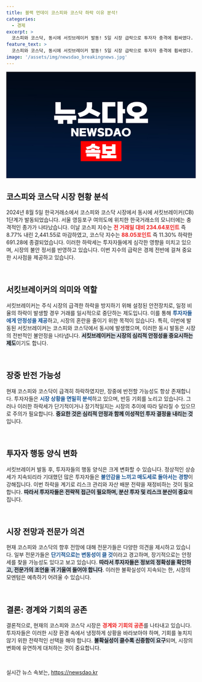 ```yaml
---
title: 블랙 먼데이 코스피와 코스닥 하락 이유 분석!
categories:
  - 경제
excerpt: >
  코스피와 코스닥, 동시에 서킷브레이커 발동! 5일 시장 급락으로 투자자 충격에 휩싸였다. 지수 하락의 원인과 향후 전망은? 클릭해 확인하세요!
feature_text: >
  코스피와 코스닥, 동시에 서킷브레이커 발동! 5일 시장 급락으로 투자자 충격에 휩싸였다. 지수 하락의 원인과 향후 전망은? 클릭해 확인하세요!
image: '/assets/img/newsdao_breakingnews.jpg'
---
```


<p><img src="/assets/img/newsdao_breakingnews.jpg" alt="ontimetimes 속보" /></p>

<h2 data-ke-size="size26">코스피와 코스닥 시장 현황 분석</h2>

<p data-ke-size="size16">2024년 8월 5일 한국거래소에서 코스피와 코스닥 시장에서 동시에 서킷브레이커(CB) 1단계가 발동되었습니다. 서울 영등포구 여의도에 위치한 한국거래소의 모니터에는 충격적인 종가가 나타났습니다. 이날 코스피 지수는 <b><span style="color: #ee2323;">전 거래일 대비 234.64포인트</span></b> 즉 8.77% 내린 2,441.55로 마감하였고, 코스닥 지수는 <b><span style="color: #ee2323;">88.05포인트</span></b> 즉 11.30% 하락한 691.28에 종결되었습니다. 이러한 하락세는 투자자들에게 심각한 영향을 미치고 있으며, 시장의 불안 정서를 반영하고 있습니다. 이번 지수의 급락은 경제 전반에 걸쳐 중요한 시사점을 제공하고 있습니다.</p>

<p data-ke-size="size16">&nbsp;</p>

<h2 data-ke-size="size26">서킷브레이커의 의미와 역할</h2>

<p data-ke-size="size16">서킷브레이커는 주식 시장의 급격한 하락을 방지하기 위해 설정된 안전장치로, 일정 비율의 하락이 발생할 경우 거래를 일시적으로 중단하는 제도입니다. 이를 통해 <b><span style="color: #1a5490;">투자자들에게 안정성을 제공</span></b>하고, 시장의 혼란을 줄이기 위한 목적이 있습니다. 특히, 이번에 발동된 서킷브레이커는 코스피와 코스닥에서 동시에 발생했으며, 이러한 동시 발동은 시장의 전반적인 불안정을 나타냅니다. <b><span style="background-color: #21538527;">서킷브레이커는 시장의 심리적 안정성을 중요시하는 제도</span></b>이기도 합니다.</p>

<p data-ke-size="size16">&nbsp;</p>

<h2 data-ke-size="size26">장중 반전 가능성</h2>

<p data-ke-size="size16">현재 코스피와 코스닥이 급격히 하락하였지만, 장중에 반전할 가능성도 항상 존재합니다. 투자자들은 <b><span style="color: #1a5490;">시장 상황을 면밀히 분석</span></b>하고 있으며, 반등 기회를 노리고 있습니다. 그러나 이러한 하락세가 단기적이거나 장기적일지는 시장의 추이에 따라 달라질 수 있으므로 주의가 필요합니다. <b><span style="background-color: #21538527;">중요한 것은 심리적 안정과 함께 이성적인 투자 결정을 내리는 것</span></b>입니다.</p>

<p data-ke-size="size16">&nbsp;</p>

<h2 data-ke-size="size26">투자자 행동 양식 변화</h2>

<p data-ke-size="size16">서킷브레이커 발동 후, 투자자들의 행동 양식은 크게 변화할 수 있습니다. 정상적인 상승세가 지속되리라 기대했던 많은 투자자들은 <b><span style="color: #1a5490;">불안감을 느끼고 매도세로 돌아서는 경향</span></b>이 강해집니다. 이번 하락을 계기로 리스크 관리와 자산 배분 전략을 재정비하는 것이 필요합니다. <b><span style="background-color: #21538527;">따라서 투자자들은 전략적 접근이 필요하며, 분산 투자 및 리스크 분산이 중요</span></b>해집니다.</p>

<p data-ke-size="size16">&nbsp;</p>

<h2 data-ke-size="size26">시장 전망과 전문가 의견</h2>

<p data-ke-size="size16">현재 코스피와 코스닥의 향후 전망에 대해 전문가들은 다양한 의견을 제시하고 있습니다. 일부 전문가들은 <b><span style="color: #1a5490;">단기적으로는 변동성이 클 것</span></b>이라고 경고하며, 장기적으로는 안정세를 찾을 가능성도 있다고 보고 있습니다. <b><span style="background-color: #21538527;">따라서 투자자들은 정보의 정확성을 확인하고, 전문가의 조언을 귀 기울여 들어야 합니다</span></b>. 이러한 불확실성이 지속되는 한, 시장의 모멘텀은 예측하기 어려울 수 있습니다.</p>

<p data-ke-size="size16">&nbsp;</p>

<h2 data-ke-size="size26">결론: 경계와 기회의 공존</h2>

<p data-ke-size="size16">결론적으로, 현재의 코스피와 코스닥 시장은 <b><span style="color: #ee2323;">경계와 기회의 공존</span></b>를 나타내고 있습니다. 투자자들은 이러한 시장 환경 속에서 냉정하게 상황을 바라보아야 하며, 기회를 놓치지 않기 위한 전략적인 선택을 해야 합니다. <b><span style="background-color: #21538527;">불확실성이 클수록 신중함이 요구</span></b>되며, 시장의 변화에 유연하게 대처하는 것이 중요합니다.</p>

<p data-ke-size="size16">&nbsp;</p>
실시간 뉴스 속보는, <a href="https://newsdao.kr" rel="dofollow">https://newsdao.kr</a>


